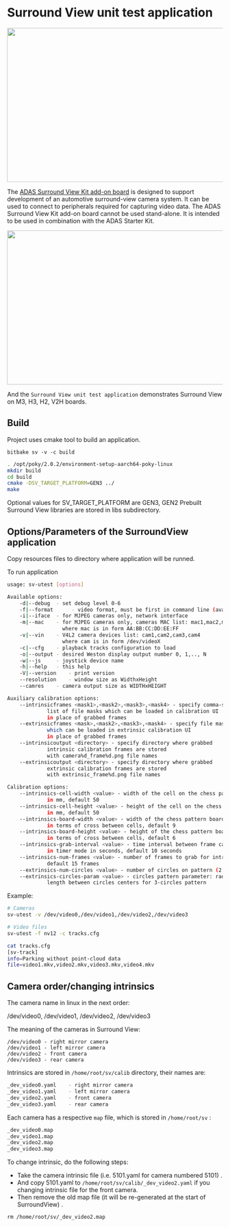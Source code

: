 # Surround View unit test application

<img src="https://raw.githubusercontent.com/lexra/userboard-rcar/master/assets/sv-kit.jpg?token=GHSAT0AAAAAABKXS7QT5NLHRPIJX67SESC6Y5WPKPQ" width="640" height="360" />

The [ADAS Surround View Kit add-on board](/assets/adas-sv-kit.pdf) is designed to support development of an automotive surround-view camera system. It can be used to connect to peripherals required for capturing video data. The ADAS Surround View Kit add-on board cannot be used stand-alone. It is intended to be used in combination with the ADAS Starter Kit.

<img src="https://raw.githubusercontent.com/lexra/userboard-rcar/master/assets/sv.png?token=GHSAT0AAAAAABKXS7QTPYAVT47A66V56JTSY5WPL5A"  width="640" height="360" />

And the `Surround View unit test application` demonstrates Surround View on M3, H3, H2, V2H boards. 

## Build

Project uses cmake tool to build an application. 

```
bitbake sv -v -c build
```

```bash
. /opt/poky/2.0.2/environment-setup-aarch64-poky-linux 
mkdir build
cd build
cmake -DSV_TARGET_PLATFORM=GEN3 ../
make
```

Optional values for SV_TARGET_PLATFORM are GEN3, GEN2 Prebuilt Surround View libraries are stored in libs subdirectory. 

## Options/Parameters of the SurroundView application

Copy resources files to directory where application will be runned. 


<P>

To run application

```bash
usage: sv-utest [options]

Available options:
	-d|--debug	- set debug level 0-6
	-f|--format      - video format, must be first in command line (available options: uyvy, nv12,i420)
	-i|--iface	- for MJPEG cameras only, network interface
	-m|--mac	- for MJPEG cameras only, cameras MAC list: mac1,mac2,mac3,mac4
	        	  where mac is in form AA:BB:CC:DD:EE:FF
	-v|--vin	- V4L2 camera devices list: cam1,cam2,cam3,cam4
	        	  where cam is in form /dev/videoX			  
	-c|--cfg	- playback tracks configuration to load
	-o|--output	- desired Weston display output number 0, 1,.., N
	-w|--js		- joystick device name
	-h|--help	- this help
	-V|--version	- print version
	--resolution	- window size as WidthxHeight
	--camres	- camera output size as WIDTHxHEIGHT

Auxiliary calibration options:
	--intrinsicframes <mask1>,<mask2>,<mask3>,<mask4> - specify comma-separated
	         list of file masks which can be loaded in calibration UI
	         in place of grabbed frames
	--extrinsicframes <mask>,<mask2>,<mask3>,<mask4> - specify file masks
	         which can be loaded in extrinsic calibration UI
	         in place of grabbed frames
	--intrinsicoutput <directory> - specify directory where grabbed
	         intrinsic calibration frames are stored
	         with camera%d_frame%d.png file names
	--extrinsicoutput <directory> - specify directory where grabbed
	         extrinsic calibration frames are stored
	         with extrinsic_frame%d.png file names

Calibration options:
	--intrinsics-cell-width <value> - width of the cell on the chess pattern board
	         in mm, default 50
	--intrinsics-cell-height <value> - height of the cell on the chess pattern board
	         in mm, default 50
	--intrinsics-board-width <value> - width of the chess pattern board
	         in terms of cross between cells, default 9
	--intrinsics-board-height <value> - height of the chess pattern board
	         in terms of cross between cells, default 6
	--intrinsics-grab-interval <value> - time interval between frame capture attempts
	         in timer mode in seconds, default 10 seconds
	--intrinsics-num-frames <value> - number of frames to grab for intrinsics calculation,
	         default 15 frames
	--extrinsics-num-circles <value> - number of circles on pattern (2 or 3)
	--extrinsics-circles-param <value> - circles pattern parameter: radius for 2-circles pattern,
	         length between circles centers for 3-circles pattern
```

Example:

```bash
# Cameras
sv-utest -v /dev/video0,/dev/video1,/dev/video2,/dev/video3
```

```bash
# Video files
sv-utest -f nv12 -c tracks.cfg

cat tracks.cfg
[sv-track]
info=Parking without point-cloud data
file=video1.mkv,video2.mkv,video3.mkv,video4.mkv
```

## Camera order/changing intrinsics

The camera name in linux in the next order: 

<p>

/dev/video0, /dev/video1, /dev/video2, /dev/video3


<p>

The meaning of the cameras in Surround View:

```
/dev/video0	- right mirror camera
/dev/video1	- left mirror camera
/dev/video2	- front camera
/dev/video3	- rear camera
```

Intrinsics are stored in `/home/root/sv/calib` directory, their names are:

```bash
_dev_video0.yaml	- right mirror camera
_dev_video1.yaml	- left mirror camera
_dev_video2.yaml	- front camera
_dev_video3.yaml	- rear camera
```

Each camera has a respective `map` file, which is stored in `/home/root/sv` : 

```bash
_dev_video0.map
_dev_video1.map
_dev_video2.map
_dev_video3.map
```

To change intrinsic, do the following steps:

<p>

- Take the camera intrinsic file (i.e. 5101.yaml for camera numbered 5101) . 
- And copy 5101.yaml to `/home/root/sv/calib/_dev_video2.yaml` if you changing intrinsic file for the front camera. 
- Then remove the old map file (it will be re-generated at the start of SurroundView) . 
```
rm /home/root/sv/_dev_video2.map
```












